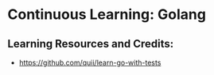 # Continuous Learning: Golang

## Learning Resources and Credits:

* https://github.com/quii/learn-go-with-tests
